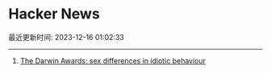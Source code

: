 # Hacker News

最近更新时间: 2023-12-16 01:02:33

--- 
1. [The Darwin Awards: sex differences in idiotic behaviour](https://www.ncbi.nlm.nih.gov/pmc/articles/PMC4263959/) 

